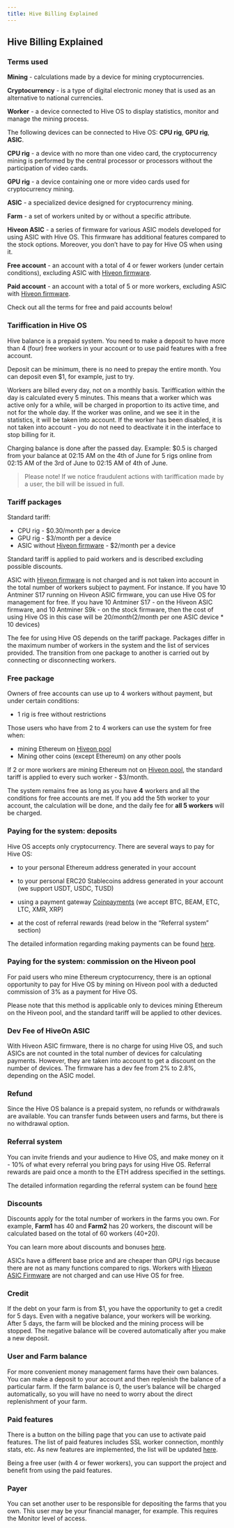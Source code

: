 ```yaml
---
title: Hive Billing Explained
---
```


## Hive Billing Explained
### Terms used
**Mining** - calculations made by a device for mining cryptocurrencies.

**Cryptocurrency** - is a type of digital electronic money that is used as an alternative to national currencies.

**Worker** - a device connected to Hive OS to display statistics, monitor and manage the mining process.

The following devices can be connected to Hive OS: **CPU rig**, **GPU rig**, **ASIC**.

**CPU rig** - a device with no more than one video card, the cryptocurrency mining is performed by the central processor or processors without the participation of video cards.

**GPU rig** - a device containing one or more video cards used for cryptocurrency mining.

**ASIC** - a specialized device designed for cryptocurrency mining.

**Farm** - a set of workers united by or without a specific attribute.

**Hiveon ASIC** - a series of firmware for various ASIC models developed for using ASIC with Hive OS. This firmware has additional features compared to the stock options. Moreover, you don’t have to pay for Hive OS when using it.

**Free account** - an account with a total of 4 or fewer workers (under certain conditions), excluding ASIC with [Hiveon firmware](https://hiveos.farm/asic).

**Paid account**  - an account with a total of 5 or more workers, excluding ASIC with [Hiveon firmware](https://hiveos.farm/asic).

Check out all the terms for free and paid accounts below!

### Tariffication in Hive OS
Hive balance is a prepaid system. You need to make a deposit to have more than 4 (four) free workers in your account or to use paid features with a free account.

Deposit can be minimum, there is no need to prepay the entire month. You can deposit even $1, for example, just to try.

Workers are billed every day, not on a monthly basis. Tariffication within the day is calculated every 5 minutes. This means that a worker which was active only for a while, will be charged in proportion to its active time, and not for the whole day. If the worker was online, and we see it in the statistics, it will be taken into account. If the worker has been disabled, it is not taken into account - you do not need to deactivate it in the interface to stop billing for it.

Charging balance is done after the passed day. Example: $0.5 is charged from your balance at 02:15 AM on the 4th of June for 5 rigs online from 02:15 AM of the 3rd of June to 02:15 AM of 4th of June.

>Please note! If we notice fraudulent actions with tariffication made by a user, the bill will be issued in full.

### Tariff packages
Standard tariff:
- CPU rig - $0.30/month per a device
- GPU rig - $3/month per a device
- ASIC without [Hiveon firmware](https://hiveos.farm/asic) - $2/month per a device

Standard tariff is applied to paid workers and is described excluding possible discounts.

ASIC with [Hiveon firmware](https://hiveos.farm/asic) is not charged and is not taken into account in the total number of workers subject to payment.
For instance. If you have 10 Antminer S17 running on Hiveon ASIC firmware, you can use Hive OS for management for free.
If you have 10 Antminer S17 - on the Hiveon ASIC firmware, and 10 Antminer S9k - on the stock firmware, then the cost of using Hive OS in this case will be $20/month ($2/month per one ASIC device * 10 devices)

The fee for using Hive OS depends on the tariff package. Packages differ in the maximum number of workers in the system and the list of services provided. The transition from one package to another is carried out by connecting or disconnecting workers.

### Free package
Owners of free accounts can use up to 4 workers without payment, but under certain conditions:
- 1 rig is free without restrictions

Those users who have from 2 to 4 workers can use the system for free when:
- mining Ethereum on [Hiveon pool](https://www.hiveon.net)
- Mining other coins (except Ethereum) on any other pools

If 2 or more workers are mining Ethereum not on [Hiveon pool](https://www.hiveon.net), the standard tariff is applied to every such worker - $3/month.

The system remains free as long as you have **4** workers and all the conditions for free accounts are met. If you add the 5th worker to your account, the calculation will be done, and the daily fee for **all 5 workers** will be charged.

### Paying for the system: deposits
Hive OS accepts only cryptocurrency. There are several ways to pay for Hive OS:
- to your personal Ethereum address generated in your account

- to your personal ERC20 Stablecoins address generated in your account (we support USDT, USDC, TUSD)

- using a payment gateway [Coinpayments](https://www.coinpayments.net/) (we accept BTC, BEAM, ETC, LTC, XMR, XRP)

- at the cost of referral rewards (read below in the “Referral system” section)

The detailed information regarding making payments can be found [here](https://hiveos.farm/faq-billing_in_hive_os-payment).

### Paying for the system: commission on the Hiveon pool
For paid users who mine Ethereum cryptocurrency, there is an optional opportunity to pay for Hive OS by mining on Hiveon pool with a deducted commission of 3% as a payment for Hive OS.

Please note that this method is applicable only to devices mining Ethereum on the Hiveon pool, and the standard tariff will be applied to other devices.

### Dev Fee of HiveOn ASIC
With Hiveon ASIC firmware, there is no charge for using Hive OS, and such ASICs are not counted in the total number of devices for calculating payments. However, they are taken into account to get a discount on the number of devices.
The firmware has a dev fee from 2% to 2.8%, depending on the ASIC model.

### Refund
Since the Hive OS balance is a prepaid system, no refunds or withdrawals are available. You can transfer funds between users and farms, but there is no withdrawal option.

### Referral system
You can invite friends and your audience to Hive OS, and make money on it - 10% of what every referral you bring pays for using Hive OS. Referral rewards are paid once a month to the ETH address specified in the settings.

The detailed information regarding the referral system can be found [here](https://hiveos.farm/faq-billing_in_hive_os-referral)

### Discounts
Discounts apply for the total number of workers in the farms you own. For example, **Farm1** has 40 and **Farm2** has 20 workers, the discount will be calculated based on the total of 60 workers (40+20).

You can learn more about discounts and bonuses [here](https://hiveos.farm/pricing/).

ASICs have a different base price and are cheaper than GPU rigs because there are not as many functions compared to rigs. Workers with <a href="https://hiveos.farm/asic">Hiveon ASIC Firmware</a> are not charged and can use Hive OS for free.

### Credit
If the debt on your farm is from $1, you have the opportunity to get a credit for 5 days. Even with a negative balance, your workers will be working.
After 5 days, the farm will be blocked and the mining process will be stopped. The negative balance will be covered automatically after you make a new deposit.

### User and Farm balance
For more convenient money management farms have their own balances. You can make a deposit to your account and then replenish the balance of a particular farm. If the farm balance is 0, the user’s balance will be charged automatically, so you will have no need to worry about the direct replenishment of your farm.

### Paid features
There is a button on the billing page that you can use to activate paid features. The list of paid features includes SSL worker connection, monthly stats, etc. As new features are implemented, the list will be updated [here](https://hiveos.farm/pricing/).

Being a free user (with 4 or fewer workers), you can support the project and benefit from using the paid features.

### Payer
You can set another user to be responsible for depositing the farms that you own. This user may be your financial manager, for example. This requires the Monitor level of access.
